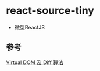 # react-source-tiny

- 微型ReactJS

## 参考

[Virtual DOM 及 Diff 算法](https://www.yuque.com/lotosv2010/front_end/svcvqeun7bh86mpw)
